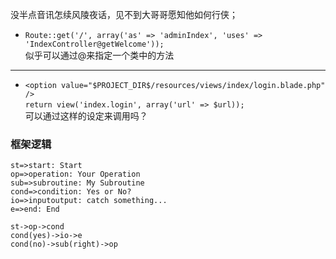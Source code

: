 没半点音讯怎续风陵夜话，见不到大哥哥愿知他如何行侠； 
* `Route::get('/', array('as' => 'adminIndex', 'uses' => 'IndexController@getWelcome'));`  
似乎可以通过@来指定一个类中的方法
----
* `<option value="$PROJECT_DIR$/resources/views/index/login.blade.php" />`  
    `return view('index.login', array('url' => $url));`   
    可以通过这样的设定来调用吗？

### 框架逻辑   
```flow
st=>start: Start
op=>operation: Your Operation
sub=>subroutine: My Subroutine
cond=>condition: Yes or No?
io=>inputoutput: catch something...
e=>end: End

st->op->cond
cond(yes)->io->e
cond(no)->sub(right)->op
```